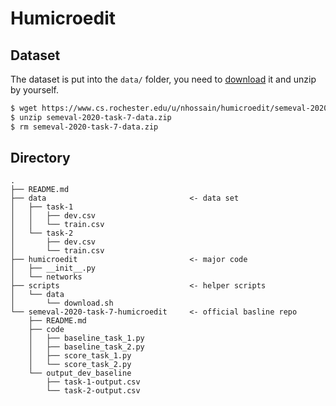 # Humicroedit

## Dataset

The dataset is put into the `data/` folder, you need to [download](https://www.cs.rochester.edu/u/nhossain/humicroedit/semeval-2020-task-7-data.zip) it and unzip by yourself.

```bash
$ wget https://www.cs.rochester.edu/u/nhossain/humicroedit/semeval-2020-task-7-data.zip
$ unzip semeval-2020-task-7-data.zip
$ rm semeval-2020-task-7-data.zip
```

## Directory

```plain
.
├── README.md
├── data                                <- data set
│   ├── task-1
│   │   ├── dev.csv
│   │   └── train.csv
│   └── task-2
│       ├── dev.csv
│       └── train.csv
├── humicroedit                         <- major code
│   ├── __init__.py
│   └── networks
├── scripts                             <- helper scripts
│   └── data
│       └── download.sh
└── semeval-2020-task-7-humicroedit     <- official basline repo
    ├── README.md
    ├── code
    │   ├── baseline_task_1.py
    │   ├── baseline_task_2.py
    │   ├── score_task_1.py
    │   └── score_task_2.py
    └── output_dev_baseline
        ├── task-1-output.csv
        └── task-2-output.csv
```